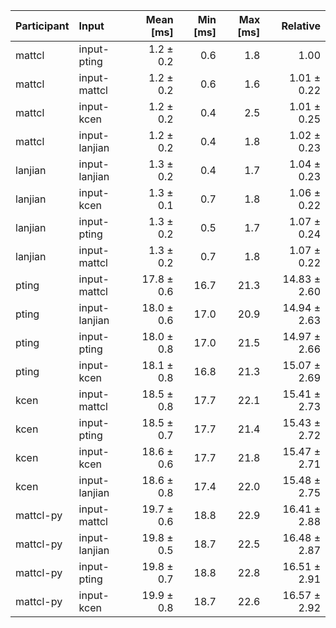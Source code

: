 | Participant | Input | Mean [ms] | Min [ms] | Max [ms] | Relative |
|:---|:---|---:|---:|---:|---:|
| mattcl | input-pting | 1.2 ± 0.2 | 0.6 | 1.8 | 1.00 |
| mattcl | input-mattcl | 1.2 ± 0.2 | 0.6 | 1.6 | 1.01 ± 0.22 |
| mattcl | input-kcen | 1.2 ± 0.2 | 0.4 | 2.5 | 1.01 ± 0.25 |
| mattcl | input-lanjian | 1.2 ± 0.2 | 0.4 | 1.8 | 1.02 ± 0.23 |
| lanjian | input-lanjian | 1.3 ± 0.2 | 0.4 | 1.7 | 1.04 ± 0.23 |
| lanjian | input-kcen | 1.3 ± 0.1 | 0.7 | 1.8 | 1.06 ± 0.22 |
| lanjian | input-pting | 1.3 ± 0.2 | 0.5 | 1.7 | 1.07 ± 0.24 |
| lanjian | input-mattcl | 1.3 ± 0.2 | 0.7 | 1.8 | 1.07 ± 0.22 |
| pting | input-mattcl | 17.8 ± 0.6 | 16.7 | 21.3 | 14.83 ± 2.60 |
| pting | input-lanjian | 18.0 ± 0.6 | 17.0 | 20.9 | 14.94 ± 2.63 |
| pting | input-pting | 18.0 ± 0.8 | 17.0 | 21.5 | 14.97 ± 2.66 |
| pting | input-kcen | 18.1 ± 0.8 | 16.8 | 21.3 | 15.07 ± 2.69 |
| kcen | input-mattcl | 18.5 ± 0.8 | 17.7 | 22.1 | 15.41 ± 2.73 |
| kcen | input-pting | 18.5 ± 0.7 | 17.7 | 21.4 | 15.43 ± 2.72 |
| kcen | input-kcen | 18.6 ± 0.6 | 17.7 | 21.8 | 15.47 ± 2.71 |
| kcen | input-lanjian | 18.6 ± 0.8 | 17.4 | 22.0 | 15.48 ± 2.75 |
| mattcl-py | input-mattcl | 19.7 ± 0.6 | 18.8 | 22.9 | 16.41 ± 2.88 |
| mattcl-py | input-lanjian | 19.8 ± 0.5 | 18.7 | 22.5 | 16.48 ± 2.87 |
| mattcl-py | input-pting | 19.8 ± 0.7 | 18.8 | 22.8 | 16.51 ± 2.91 |
| mattcl-py | input-kcen | 19.9 ± 0.8 | 18.7 | 22.6 | 16.57 ± 2.92 |
